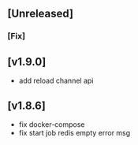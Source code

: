## [Unreleased]


### [Fix]

## [v1.9.0]

- add reload channel api

## [v1.8.6]

- fix docker-compose
- fix start job redis empty error msg

